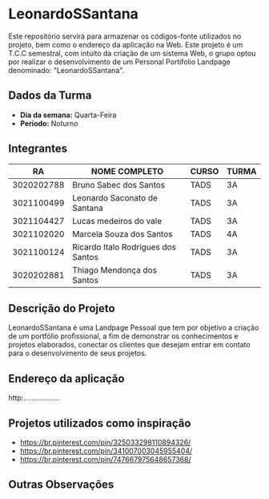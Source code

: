 # LeonardoSSantana
Este repositório servirá para armazenar os códigos-fonte utilizados no projeto, bem como o endereço da aplicação na Web. Este projeto é um T.C.C semestral, com intuito da criação de um sistema Web, o grupo optou por realizar o desenvolvimento de um Personal Portifolio Landpage denominado: "LeonardoSSantana".

## Dados da Turma
* **Dia da semana:** Quarta-Feira
* **Período:** Noturno

## Integrantes
| RA         | NOME COMPLETO                        | CURSO | TURMA |
|------------|--------------------------------------|-------|-------|
| 3020202788 | Bruno Sabec dos Santos               | TADS  | 3A    |
| 3021100499 | Leonardo Saconato de Santana         | TADS  | 3A    |
| 3021104427 | Lucas medeiros do vale               | TADS  | 3A    |
| 3021102020 | Marcela Souza dos Santos             | TADS  | 4A    |
| 3021100124 | Ricardo Italo Rodrigues dos Santos   | TADS  | 3A    |
| 3020202881 | Thiago Mendonça dos Santos           | TADS  | 3A    |



## Descrição do Projeto

LeonardoSSantana é uma Landpage Pessoal que tem por objetivo a criação de um portfólio profissional, a fim de demonstrar os conhecimentos e projetos elaborados, conectar os clientes que desejam entrar em contato para o desenvolvimento de seus projetos.

## Endereço da aplicação
http:..................


## Projetos utilizados como inspiração

* https://br.pinterest.com/pin/325033298110894326/ 
* https://br.pinterest.com/pin/341007003045955404/
* https://br.pinterest.com/pin/747667975648657368/


## Outras Observações 
